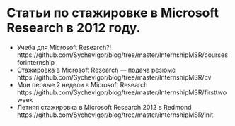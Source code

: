 Статьи по стажировке в Microsoft Research в 2012 году.
==================
<ul>
<li>Учеба для Microsoft Research?! https://github.com/SychevIgor/blog/tree/master/InternshipMSR/coursesforinternship</li>
<li>Стажировка в Microsoft Research — подача резюме https://github.com/SychevIgor/blog/tree/master/InternshipMSR/cv</li>
<li>Мои первые 2 недели в Microsoft Research https://github.com/SychevIgor/blog/tree/master/InternshipMSR/firsttwoweek</li>
<li>Летняя стажировка в Microsoft Research 2012 в Redmond https://github.com/SychevIgor/blog/tree/master/InternshipMSR/init</li>
</ul>
